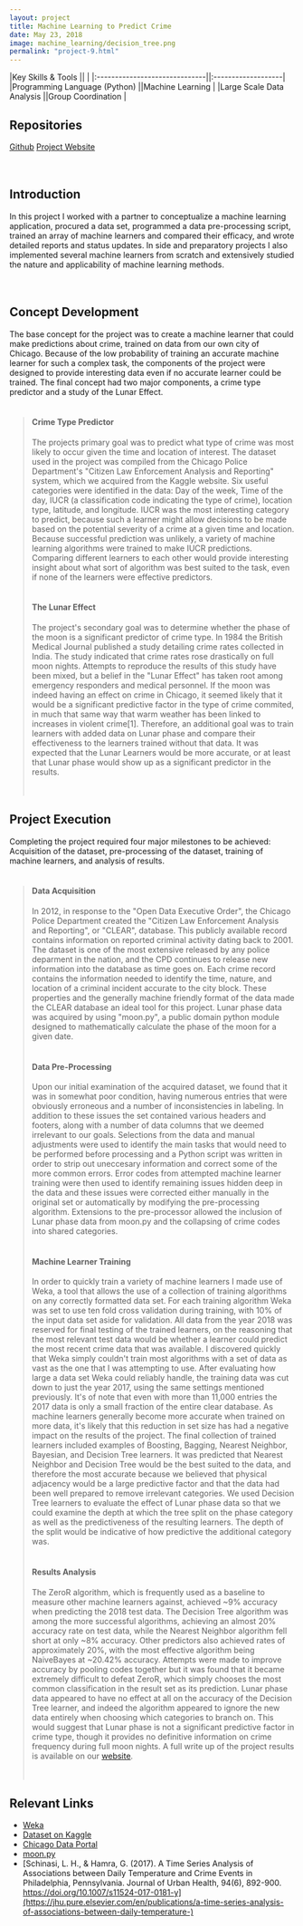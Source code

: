 ```yaml
---
layout: project
title: Machine Learning to Predict Crime
date: May 23, 2018
image: machine_learning/decision_tree.png
permalink: "project-9.html"
---
```


<!-- 
TODO:
Add a section on other work done during the course, like making learning algorithms from scratch.

-->

<!-- Line before a table should be blank -->

|Key Skills & Tools             ||                    |
|:------------------------------||:-------------------|
|Programming Language (Python)  ||Machine Learning    |
|Large Scale Data Analysis      ||Group Coordination  |


## Repositories
[Github](https://github.com/)
[Project Website](https://benbdon.wixsite.com/crimeml)
<br />
<br />
<br />


## Introduction
In this project I worked with a partner to conceptualize a machine learning application, procured a data set, programmed a data pre-processing script, trained an array of machine learners and compared their efficacy, and wrote detailed reports and status updates.
In side and preparatory projects I also implemented several machine learners from scratch and extensively studied the nature and applicability of machine learning methods.
<br />
<br />
<br />


## Concept Development
The base concept for the project was to create a machine learner that could make predictions about crime, trained on data from our own city of Chicago. Because of the low probability of training an accurate machine learner for such a complex task, the components of the project were designed to provide interesting data even if no accurate learner could be trained. The final concept had two major components, a crime type predictor and a study of the Lunar Effect.
<br />
<br />
>
>#### Crime Type Predictor
>The projects primary goal was to predict what type of crime was most likely to occur given the time and location of interest.
>The dataset used in the project was compiled from the Chicago Police Department's "Citizen Law Enforcement Analysis and Reporting" system, which we acquired from the Kaggle website.
>Six useful categories were identified in the data: Day of the week, Time of the day, IUCR (a classification code indicating the type of crime), location type, latitude, and longitude. IUCR was the most interesting category to predict, because such a learner might allow decisions to be made based on the potential severity of a crime at a given time and location.
>Because successful prediction was unlikely, a variety of machine learning algorithms were trained to make IUCR predictions. Comparing different learners to each other would provide interesting insight about what sort of algorithm was best suited to the task, even if none of the learners were effective predictors.
><br />
><br />
>
>#### The Lunar Effect
>The project's secondary goal was to determine whether the phase of the moon is a significant predictor of crime type.
>In 1984 the British Medical Journal published a study detailing crime rates collected in India. The study indicated that crime rates rose drastically on full moon nights. Attempts to reproduce the results of this study have been mixed, but a belief in the "Lunar Effect" has taken root among emergency responders and medical personnel.
>If the moon was indeed having an effect on crime in Chicago, it seemed likely that it would be a significant predictive factor in the type of crime commited, in much that same way that warm weather has been linked to increases in violent crime[1]. Therefore, an additional goal was to train learners with added data on Lunar phase and compare their effectiveness to the learners trained without that data. It was expected that the Lunar Learners would be more accurate, or at least that Lunar phase would show up as a significant predictor in the results.
><br />
><br />
><br />


## Project Execution
Completing the project required four major milestones to be achieved: Acquisition of the dataset, pre-processing of the dataset, training of machine learners, and analysis of results.
<br />
<br />
>
>#### Data Acquisition
>In 2012, in response to the "Open Data Executive Order", the Chicago Police Department created the "Citizen Law Enforcement Analysis and Reporting", or "CLEAR", database. This publicly available record contains information on reported criminal activity dating back to 2001. The dataset is one of the most extensive released by any police deparment in the nation, and the CPD continues to release new information into the database as time goes on. Each crime record contains the information needed to identify the time, nature, and location of a criminal incident accurate to the city block. These properties and the generally machine friendly format of the data made the CLEAR database an ideal tool for this project.
>Lunar phase data was acquired by using "moon.py", a public domain python module designed to mathematically calculate the phase of the moon for a given date.
><br />
><br />
>
>#### Data Pre-Processing
>Upon our initial examination of the acquired dataset, we found that it was in somewhat poor condition, having numerous entries that were obviously erroneous and a number of inconsistencies in labeling. In addition to these issues the set contained various headers and footers, along with a number of data columns that we deemed irrelevant to our goals.
>Selections from the data and manual adjustments were used to identify the main tasks that would need to be performed before processing and a Python script was written in order to strip out uneccesary information and correct some of the more common errors. Error codes from attempted machine learner training were then used to identify remaining issues hidden deep in the data and these issues were corrected either manually in the original set or automatically by modifying the pre-processing algorithm.
>Extensions to the pre-processor allowed the inclusion of Lunar phase data from moon.py and the collapsing of crime codes into shared categories.
><br />
><br />
>
>#### Machine Learner Training
>In order to quickly train a variety of machine learners I made use of Weka, a tool that allows the use of a collection of training algorithms on any correctly formatted data set. For each training algorithm Weka was set to use ten fold cross validation during training, with 10% of the input data set aside for validation. All data from the year 2018 was reserved for final testing of the trained learners, on the reasoning that the most relevant test data would be whether a learner could predict the most recent crime data that was available.
>I discovered quickly that Weka simply couldn't train most algorithms with a set of data as vast as the one that I was attempting to use. After evaluating how large a data set Weka could reliably handle, the training data was cut down to just the year 2017, using the same settings mentioned previously. It's of note that even with more than 11,000 entries the 2017 data is only a small fraction of the entire clear database. As machine learners generally become more accurate when trained on more data, it's likely that this reduction in set size has had a negative impact on the results of the project.
>The final collection of trained learners included examples of Boosting, Bagging, Nearest Neighbor, Bayesian, and Decision Tree learners. It was predicted that Nearest Neighbor and Decision Tree would be the best suited to the data, and therefore the most accurate because we believed that physical adjacency would be a large predictive factor and that the data had been well prepared to remove irrelevant categories.
>We used Decision Tree learners to evaluate the effect of Lunar phase data so that we could examine the depth at which the tree split on the phase category as well as the predictiveness of the resulting learners. The depth of the split would be indicative of how predictive the additional category was.
><br />
><br />
>
>#### Results Analysis
>The ZeroR algorithm, which is frequently used as a baseline to measure other machine learners against, achieved ~9% accuracy when predicting the 2018 test data. The Decision Tree algorithm was among the more successful algorithms, achieving an almost 20% accuracy rate on test data, while the Nearest Neighbor algorithm fell short at only ~8% accuracy. Other predictors also achieved rates of approximately 20%, with the most effective algorithm being NaiveBayes at ~20.42% accuracy.
>Attempts were made to improve accuracy by pooling codes together but it was found that it became extremely difficult to defeat ZeroR, which simply chooses the most common classification in the result set as its prediction.
>Lunar phase data appeared to have no effect at all on the accuracy of the Decision Tree learner, and indeed the algorithm appeared to ignore the new data entirely when choosing which categories to branch on. This would suggest that Lunar phase is not a significant predictive factor in crime type, though it provides no definitive information on crime frequency during full moon nights.
>A full write up of the project results is available on our [website](https://benbdon.wixsite.com/crimeml).
><br />
><br />
><br />



## Relevant Links
* [Weka](https://www.cs.waikato.ac.nz/ml/weka/)
* [Dataset on Kaggle](https://www.kaggle.com/currie32/crimes-in-chicago)
* [Chicago Data Portal](https://data.cityofchicago.org/)
* [moon.py](http://bazaar.launchpad.net/~keturn/py-moon-phase/trunk/annotate/head:/moon.py)
* [Schinasi, L. H., & Hamra, G. (2017). A Time Series Analysis of Associations between Daily Temperature and Crime Events in Philadelphia, Pennsylvania. Journal of Urban Health, 94(6), 892-900. https://doi.org/10.1007/s11524-017-0181-y](https://jhu.pure.elsevier.com/en/publications/a-time-series-analysis-of-associations-between-daily-temperature-)
